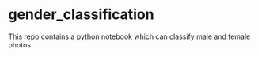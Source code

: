 # gender_classification
This repo contains a python notebook which can classify male and female photos.
